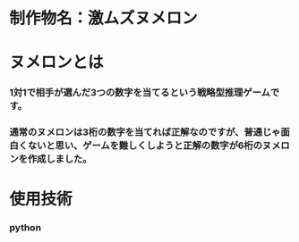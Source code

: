 # 制作物名：激ムズヌメロン

# ヌメロンとは
### 1対1で相手が選んだ3つの数字を当てるという戦略型推理ゲームです。
### 通常のヌメロンは3桁の数字を当てれば正解なのですが、普通じゃ面白くないと思い、ゲームを難しくしようと正解の数字が6桁のヌメロンを作成しました。

# 使用技術
### python
